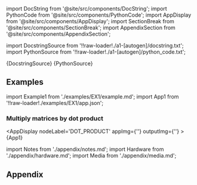<!--Add SEO here-->

[//]: # (Custom component imports)

import DocString from '@site/src/components/DocString';
import PythonCode from '@site/src/components/PythonCode';
import AppDisplay from '@site/src/components/AppDisplay';
import SectionBreak from '@site/src/components/SectionBreak';
import AppendixSection from '@site/src/components/AppendixSection';

[//]: # (Docstring)

import DocstringSource from '!!raw-loader!./a1-[autogen]/docstring.txt';
import PythonSource from '!!raw-loader!./a1-[autogen]/python_code.txt';

<DocString>{DocstringSource}</DocString>
<PythonCode GLink='TRANSFORMERS/MATRIX_MANIPULATION/DOT_PRODUCT/DOT_PRODUCT.py'>{PythonSource}</PythonCode>

<SectionBreak />  

[//]: # (Examples)

## Examples

import Example1 from './examples/EX1/example.md';
import App1 from '!!raw-loader!./examples/EX1/app.json';

### Multiply matrices by dot product

<AppDisplay 
    nodeLabel='DOT_PRODUCT'
    appImg={''}
    outputImg={''}
    >
    {App1}
</AppDisplay>

<Example1 />

<SectionBreak />

[//]: # (Appendix)

import Notes from './appendix/notes.md';
import Hardware from './appendix/hardware.md';
import Media from './appendix/media.md';

## Appendix

<AppendixSection index={0} folderPath='nodes/TRANSFORMERS/MATRIX_MANIPULATION/DOT_PRODUCT/appendix/'><Notes /></AppendixSection>
<AppendixSection index={1} folderPath='nodes/TRANSFORMERS/MATRIX_MANIPULATION/DOT_PRODUCT/appendix/'><Hardware /></AppendixSection>
<AppendixSection index={2} folderPath='nodes/TRANSFORMERS/MATRIX_MANIPULATION/DOT_PRODUCT/appendix/'><Media /></AppendixSection>

<!--Add Button here-->